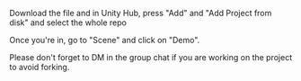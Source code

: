Download the file and in Unity Hub, press "Add" and "Add Project from disk" and select the whole repo

Once you're in, go to "Scene" and click on "Demo".

Please don't forget to DM in the group chat if you are working on the project to avoid forking. 
